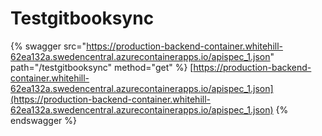 # Testgitbooksync

{% swagger src="https://production-backend-container.whitehill-62ea132a.swedencentral.azurecontainerapps.io/apispec_1.json" path="/testgitbooksync" method="get" %}
[https://production-backend-container.whitehill-62ea132a.swedencentral.azurecontainerapps.io/apispec_1.json](https://production-backend-container.whitehill-62ea132a.swedencentral.azurecontainerapps.io/apispec_1.json)
{% endswagger %}
